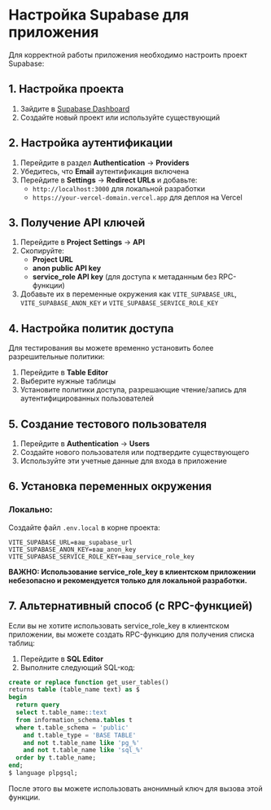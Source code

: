 # Настройка Supabase для приложения

Для корректной работы приложения необходимо настроить проект Supabase:

## 1. Настройка проекта

1. Зайдите в [Supabase Dashboard](https://supabase.com/dashboard)
2. Создайте новый проект или используйте существующий

## 2. Настройка аутентификации

1. Перейдите в раздел **Authentication** → **Providers**
2. Убедитесь, что **Email** аутентификация включена
3. Перейдите в **Settings** → **Redirect URLs** и добавьте:
   - `http://localhost:3000` для локальной разработки
   - `https://your-vercel-domain.vercel.app` для деплоя на Vercel

## 3. Получение API ключей

1. Перейдите в **Project Settings** → **API**
2. Скопируйте:
   - **Project URL**
   - **anon public API key**
   - **service_role API key** (для доступа к метаданным без RPC-функции)
3. Добавьте их в переменные окружения как `VITE_SUPABASE_URL`, `VITE_SUPABASE_ANON_KEY` и `VITE_SUPABASE_SERVICE_ROLE_KEY`

## 4. Настройка политик доступа

Для тестирования вы можете временно установить более разрешительные политики:
1. Перейдите в **Table Editor**
2. Выберите нужные таблицы
3. Установите политики доступа, разрешающие чтение/запись для аутентифицированных пользователей

## 5. Создание тестового пользователя

1. Перейдите в **Authentication** → **Users**
2. Создайте нового пользователя или подтвердите существующего
3. Используйте эти учетные данные для входа в приложение

## 6. Установка переменных окружения

### Локально:
Создайте файл `.env.local` в корне проекта:

```
VITE_SUPABASE_URL=ваш_supabase_url
VITE_SUPABASE_ANON_KEY=ваш_anon_key
VITE_SUPABASE_SERVICE_ROLE_KEY=ваш_service_role_key
```

**ВАЖНО: Использование service_role_key в клиентском приложении небезопасно и рекомендуется только для локальной разработки.**

## 7. Альтернативный способ (с RPC-функцией)

Если вы не хотите использовать service_role_key в клиентском приложении, вы можете создать RPC-функцию для получения списка таблиц:

1. Перейдите в **SQL Editor**
2. Выполните следующий SQL-код:

```sql
create or replace function get_user_tables()
returns table (table_name text) as $
begin
  return query
  select t.table_name::text
  from information_schema.tables t
  where t.table_schema = 'public'
    and t.table_type = 'BASE TABLE'
    and not t.table_name like 'pg_%' 
    and not t.table_name like 'sql_%'
  order by t.table_name;
end;
$ language plpgsql;
```

После этого вы можете использовать анонимный ключ для вызова этой функции.